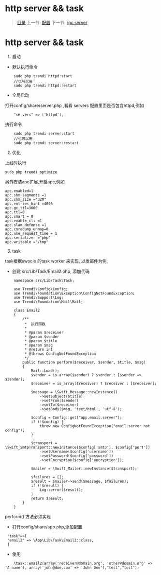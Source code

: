 #  http server && task

   > [目录](<index.md>)
   > 上一节: [配置](1.5.md)
   > 下一节: [rpc server](1.7.md)


   http server && task
========
1. 启动

* 默认执行命令
```
    sudo php trendi httpd:start
    //也可以用
    sudo php trendi httpd:restart
```

* 全局启动

打开config/share/server.php ,看看 servers 配置里面是否包含httpd,例如

```
    "servers" => ['httpd'],
```
执行命令
```
    sudo php trendi server:start
    //也可以用
    sudo php trendi server:restart
```

2. 优化

上线时执行
```
sudo php trendi optimize
```
另外安装apc扩展,开启apc,例如
```
apc.enabled=1
apc.shm_segments =1
apc.shm_size ="32M"
apc.entries_hint =4096
apc.gc_ttl=3600
apc.ttl=0
apc.smart = 0
apc.enable_cli =1
apc.slam_defense =1
apc.coredump_unmap=0
apc.use_request_time = 1
apc.serializer ="php"
apc.writable ="/tmp"
```
3. task

task根据swoole 的task worker 来实现, 以发邮件为例:

* 创建 src/Lib/Task/Email2.php, 添加代码

```
    namespace src/Lib/Task\Task;

    use Trendi\Config\Config;
    use Trendi\Foundation\Exception\ConfigNotFoundException;
    use Trendi\Support\Log;
    use Trendi\Foundation\Mail\Mail;

    class Email2
    {
        /**
         *  执行函数
         *
         * @param $receiver
         * @param $sender
         * @param $title
         * @param $msg
         * @return int
         * @throws ConfigNotFoundException
         */
        public function perform($receiver, $sender, $title, $msg)
        {
            Mail::Load();
            $sender = is_array($sender) ? $sender : [$sender => $sender];
            $receiver = is_array($receiver) ? $receiver : [$receiver];

            $message = \Swift_Message::newInstance()
                ->setSubject($title)
                ->setFrom($sender)
                ->setTo($receiver)
                ->setBody($msg, 'text/html', 'utf-8');

            $config = Config::get("app.email.server");
            if (!$config) {
                throw new ConfigNotFoundException("email.server not config");
            }

            $transport = \Swift_SmtpTransport::newInstance($config['smtp'], $config['port'])
                ->setUsername($config['username'])
                ->setPassword($config['password'])
                ->setEncryption($config['encryption']);

            $mailer = \Swift_Mailer::newInstance($transport);

            $failures = [];
            $result = $mailer->send($message, $failures);
            if (!$result) {
                Log::error($result);
            }
            return $result;
        }
    }
```
perform() 方法必须实现

* 打开config/share/app.php,添加配置
```
 "task"=>[
 "email2" => \App\Lib\Task\Email2::class,
 ]
```
* 使用
```
    \task::email2(array('receiver@domain.org', 'other@domain.org' => 'A name'), array('john@doe.com' => 'John Doe'),"test","test");
```

